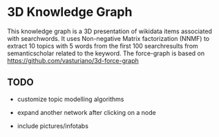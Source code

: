 #  3D Knowledge Graph

This knowledge graph is a 3D presentation of wikidata items associated with searchwords.
It uses Non-negative Matrix factorization (NNMF) to extract 10 topics with 5 words from the first 100 searchresults from semanticscholar
related to the keyword. The force-graph is based on https://github.com/vasturiano/3d-force-graph

## TODO

- customize topic modelling algorithms 

- expand another network after clicking on a node 

- include pictures/infotabs 
